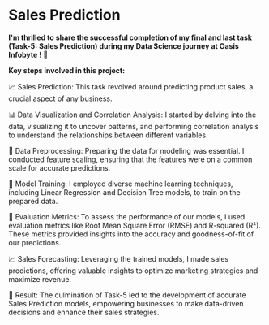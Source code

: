 # **Sales Prediction**

**I'm thrilled to share the successful completion of my final and last task (Task-5: Sales Prediction) during my Data Science journey at Oasis Infobyte ! 🚀**

**Key steps involved in this project:**

📈 Sales Prediction: This task revolved around predicting product sales, a crucial aspect of any business.

📊 Data Visualization and Correlation Analysis: I started by delving into the data, visualizing it to uncover patterns, and performing correlation analysis to understand the relationships between different variables.

🧪 Data Preprocessing: Preparing the data for modeling was essential. I conducted feature scaling, ensuring that the features were on a common scale for accurate predictions.

🚀 Model Training: I employed diverse machine learning techniques, including Linear Regression and Decision Tree models, to train on the prepared data.

📝 Evaluation Metrics: To assess the performance of our models, I used evaluation metrics like Root Mean Square Error (RMSE) and R-squared (R²). These metrics provided insights into the accuracy and goodness-of-fit of our predictions.

📈 Sales Forecasting: Leveraging the trained models, I made sales predictions, offering valuable insights to optimize marketing strategies and maximize revenue.

🌟 Result: The culmination of Task-5 led to the development of accurate Sales Prediction models, empowering businesses to make data-driven decisions and enhance their sales strategies.
